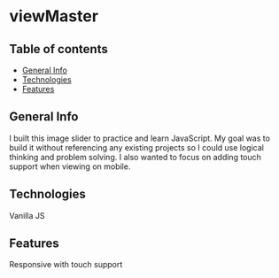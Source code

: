 # viewMaster

## Table of contents
* [General Info](#general-info)
* [Technologies](#technologies)
* [Features](#features)

## General Info
I built this image slider to practice and learn JavaScript. My goal was to build it without referencing any existing projects so I could use logical thinking and problem solving. I also wanted to focus on adding touch support when viewing on mobile. 

## Technologies
Vanilla JS

## Features
Responsive with touch support
